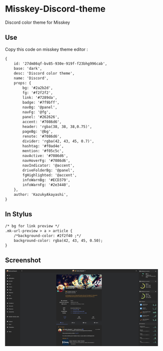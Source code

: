 # Misskey-Discord-theme
 Discord color theme for Misskey

 ## Use

Copy this code on misskey theme editor :

```
{
	id: '27dm86qf-bv85-930e-919f-f23bhg996cab',
	base: 'dark',
	desc: 'Discord color theme',
	name: 'Discord',
	props: {
		bg: '#2a2b2d',
		fg: '#f2f2f2',
		link: '#7289da',
		badge: '#7f9bff',
		navBg: '@panel',
		navFg: '@fg',
		panel: '#262626',
		accent: '#7086d6',
		header: 'rgba(38, 38, 38,0.75)',
		pageBg: '@bg',
 		renote: '#7086d6',
		divider: 'rgba(42, 43, 45, 0.7)',
		hashtag: '#f0ad4e',
		mention: '#f05c5c',
		navActive: '#7086d6',
		navHoverFg: '#7086d6',
		navIndicator: '@accent',
		driveFolderBg: '@panel',
		fgHighlighted: '@accent',
 		infoWarnBg: '#ECD379',
		infoWarnFg: '#2e3440',
	},
	author: 'KazukyAkayashi',
}
```

## In Stylus

```
/* bg for link preview */
.mk-url-preview > a > article {
    /*background-color: #2f2f40 ;*/
    background-color: rgba(42, 43, 45, 0.50);
}
```

## Screenshot

![Discord theme](misskey-discord-theme.png)